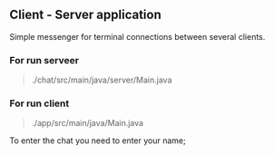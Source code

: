 ## Client - Server application
Simple messenger for terminal connections between several clients.

### For run serveer
> ./chat/src/main/java/server/Main.java
> 
### For run client
> ./app/src/main/java/Main.java

To enter the chat you need to enter your name;